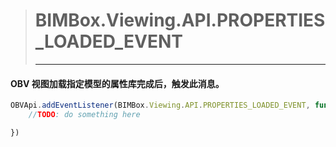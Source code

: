 > # BIMBox.Viewing.API.PROPERTIES\_LOADED\_EVENT
>
> ---

#### OBV 视图加载指定模型的属性库完成后，触发此消息。

```js
OBVApi.addEventListener(BIMBox.Viewing.API.PROPERTIES_LOADED_EVENT, function() {
    //TODO: do something here

})
```



